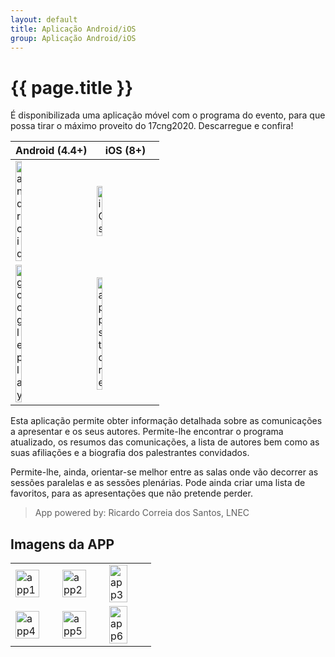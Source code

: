 ```yaml
---
layout: default
title: Aplicação Android/iOS 
group: Aplicação Android/iOS
---
```




# {{ page.title }}

É disponibilizada uma aplicação móvel com o programa do evento, para que possa tirar o máximo proveito do 17cng2020.
Descarregue e confira!

<table class="table table-hover">
  <thead>
    <tr>
      <th scope="col">Android (4.4+)</th>
      <th scope="col">iOS (8+)</th>
    </tr>
  </thead>
  <tbody>
    <tr>
      <td> <img src="{{site.baseurl}}/images/mobApp/android.png" style="width:30%" title="android" alt="android"> </td>
      <td> <img  src="{{site.baseurl}}/images/mobApp/iOS.png" style="width:30%" title="iOS" alt="iOs"> </td>
    </tr>
    <tr>
      <td> <a href="https://play.google.com"><img src="{{site.baseurl}}/images/mobApp/googleplay.png" style="width:30%" title="google play" alt="google play"> </a></td>
      <td> <a href="https://apps.apple.com/us/app/17cng2020/id1495678915?ls=1"><img  src="{{site.baseurl}}/images/mobApp/appstore.png" style="width:30%" title="app store" alt="app store"> </a></td>
    </tr>

  </tbody>
</table>
  

Esta aplicação permite obter informação detalhada sobre as comunicações a apresentar e os seus autores. 
Permite-lhe encontrar o programa atualizado, os resumos das comunicações, a lista de autores bem como as suas afiliações e a biografia dos palestrantes convidados.

Permite-lhe, ainda, orientar-se melhor entre as salas onde vão decorrer as sessões paralelas e as sessões plenárias. 
Pode ainda criar uma lista de favoritos, para as apresentações que não pretende perder.

> App powered by: Ricardo Correia dos Santos, LNEC


## Imagens da APP


<table class="table table-hover">
  <tbody>
  <tr>
    <td>  <img src="{{site.baseurl}}/images/mobApp/iphone11_1.jpg" style="width:80%" title="app1" alt="app1"></td>
    <td>  <img  src="{{site.baseurl}}/images/mobApp/iphone11_2.jpg" style="width:80%" title="app2" alt="app2"></td>
    <td>  <img  src="{{site.baseurl}}/images/mobApp/iphone11_3.jpg" style="width:70%" title="app3" alt="app3"></td>
  </tr>
  <tr>
    <td>  <img src="{{site.baseurl}}/images/mobApp/iphone11_4.jpg" style="width:80%" title="app4" alt="app4"></td>
    <td>  <img  src="{{site.baseurl}}/images/mobApp/iphone11_5.jpg" style="width:80%" title="app5" alt="app5"></td>
    <td>  <img  src="{{site.baseurl}}/images/mobApp/iphone11_6.jpg" style="width:70%" title="app6" alt="app6"></td>
  </tr>
    </tbody>
</table>
